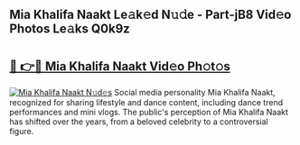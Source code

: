 ## Mia Khalifa Naakt Le𝚊k𝚎d N𝚞𝚍e - Part-jB8 Vid𝚎o Photos Le𝚊ks Q0k9z

# <h2><a href="http://fb12zj.evod.top/?m=Mia+Khalifa+Naakt">🔗 👉🔴 Mia Khalifa Naakt Vid𝚎o Ph𝚘t𝚘s</a></h2>

[![Mia Khalifa Naakt N𝚞d𝚎s](https://i.imgur.com/8V9OHl7.gif)](http://fb12zj.evod.top/?m=Mia+Khalifa+Naakt)
Social media personality Mia Khalifa Naakt, recognized for sharing lifestyle and dance content, including dance trend performances and mini vlogs. The public's perception of Mia Khalifa Naakt has shifted over the years, from a beloved celebrity to a controversial figure. 

